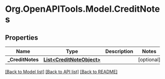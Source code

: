 
# Org.OpenAPITools.Model.CreditNotes

## Properties

Name | Type | Description | Notes
------------ | ------------- | ------------- | -------------
**_CreditNotes** | [**List&lt;CreditNoteObject&gt;**](CreditNoteObject.md) |  | [optional] 

[[Back to Model list]](../README.md#documentation-for-models)
[[Back to API list]](../README.md#documentation-for-api-endpoints)
[[Back to README]](../README.md)

